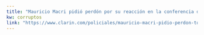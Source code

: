 ```yaml
---
title: "Mauricio Macri pidió perdón por su reacción en la conferencia del lunes tras la derrota electoral - 14/08/2019 - Clarín.com"
kw: corruptos
link: "https://www.clarin.com/policiales/mauricio-macri-pidio-perdon-tono-conferencia-lunes_0_nb2yhb4Gw.html"
---
```


